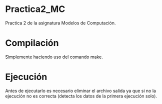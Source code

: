 # Practica2_MC
Practica 2 de la asignatura Modelos de Computación.

# Compilación
Simplemente haciendo uso del comando make.

# Ejecución
Antes de ejecutarlo es necesario eliminar el archivo salida ya que si no la ejecución no es correcta (detecta los datos de la primera ejecución solo).
